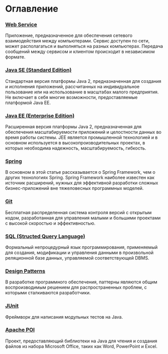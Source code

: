 # Оглавление

### [Web Service](/articles/web-service)
Приложение, предназначенное для обеспечения сетевого взаимодействия между компьютерами. Сервис 
доступен по сети, может располагаться и выполняться на разных компьютерах. Передача сообщений между сервисом и 
клиентом происходит в независимом формате.

### [Java SE (Standard Edition)](/articles/java-se)
Стандартная версия платформы Java 2, предназначенная для создания и исполнения приложений, рассчитанных на 
индивидуальное пользование или на использование в масштабах малого предприятия. Не включает в себя многие 
возможности, предоставляемые платформой Java EE.

### [Java EE (Enterprise Edition)](/articles/java-ee)
Расширенная версия платформы Java 2, предназначенная для обеспечения масштабируемости приложений и целостности данных во время работы системы. JEE является промышленной технологией и в основном используется в высокопроизводительных проектах, в которых необходима надежность, масштабируемость, гибкость.

### [Spring](/articles/spring)
В основном в этой статье рассказывается о Spring Framework, чем о других технологиях Spring. Spring Framework 
наиболее известен как источник расширений, нужных для эффективной разработки сложных бизнес-приложений вне 
тяжеловесных программных моделей.

### [Git](/articles/git)
Бесплатная распределенная система контроля версий с открытым кодом, разработанная для управления малыми и большими 
проектами с высокой скоростью и эффективностью. 

### [SQL (Structed Query Language)](/articles/sql)
Формальный непроцедурный язык программирования, применяемый для создания, модификации и управления данными в 
произвольной реляционной базе данных, управляемой соответствующей DBMS.

### [Design Patterns](/articles/design-patterns)
В разработке программного обеспечения, паттерны являются общим воспроизводимым решением для распространенных проблем,
с которыми сталкиваются разработчики.

### [JUnit](/articles/junit)
Фреймворк для написания модульных тестов на Java. 

### [Apache POI](/articles/apache-poi)
Проект, предоставляющий библиотеки на Java для чтения и создания файлов из набора Microsoft Office, таких как Word, PowerPoint и Excel. 
 